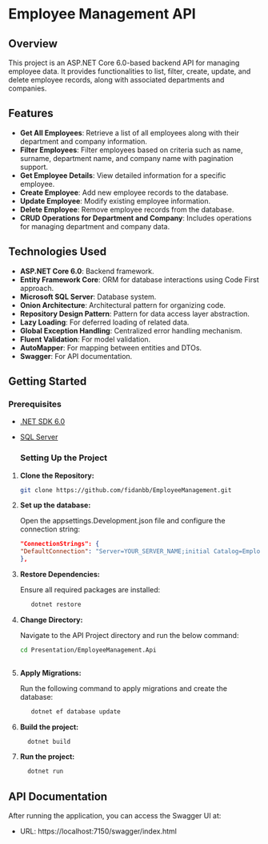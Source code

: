 # Employee Management API

## Overview
This project is an ASP.NET Core 6.0-based backend API for managing employee data. It provides functionalities to list, filter, create, update, and delete employee records, along with associated departments and companies.

## Features
- **Get All Employees**: Retrieve a list of all employees along with their department and company information.
- **Filter Employees**: Filter employees based on criteria such as name, surname, department name, and company name with pagination support.
- **Get Employee Details**: View detailed information for a specific employee.
- **Create Employee**: Add new employee records to the database.
- **Update Employee**: Modify existing employee information.
- **Delete Employee**: Remove employee records from the database.
- **CRUD Operations for Department and Company**: Includes operations for managing department and company data.

 ## Technologies Used
- **ASP.NET Core 6.0**: Backend framework.
- **Entity Framework Core**: ORM for database interactions using Code First approach.
- **Microsoft SQL Server**: Database system.
- **Onion Architecture**: Architectural pattern for organizing code.
- **Repository Design Pattern**: Pattern for data access layer abstraction.
- **Lazy Loading**: For deferred loading of related data.
- **Global Exception Handling**: Centralized error handling mechanism.
- **Fluent Validation**: For model validation.
- **AutoMapper**: For mapping between entities and DTOs.
- **Swagger**: For API documentation.

 ## Getting Started
 ### Prerequisites
- [.NET SDK 6.0](https://dotnet.microsoft.com/download/dotnet/6.0)
- [SQL Server](https://www.microsoft.com/en-us/sql-server/sql-server-downloads)

  ### Setting Up the Project

1. **Clone the Repository:**
   
   ```bash
   git clone https://github.com/fidanbb/EmployeeManagement.git
   
2. **Set up the database:**
   
   Open the appsettings.Development.json file and configure the connection string:
   ```json
   "ConnectionStrings": {
   "DefaultConnection": "Server=YOUR_SERVER_NAME;initial Catalog=EmployeeManagementDb;integrated Security=true; TrustServerCertificate=true;"
   },
   
3. **Restore Dependencies:**
   
   Ensure all required packages are installed:
   
   ```bash
      dotnet restore
   
4. **Change Directory:**
   
   Navigate to the API Project directory and run the below command:
   ```bash
   cd Presentation/EmployeeManagement.Api
     
5. **Apply Migrations:**
   
   Run the following command to apply migrations and create the database:
   
   ```bash
      dotnet ef database update
   
6. **Build the project:**
   
   ```bash
     dotnet build
   
7. **Run the project:**
   
   ```bash
     dotnet run

## API Documentation
After running the application, you can access the Swagger UI at:

- URL: https://localhost:7150/swagger/index.html





